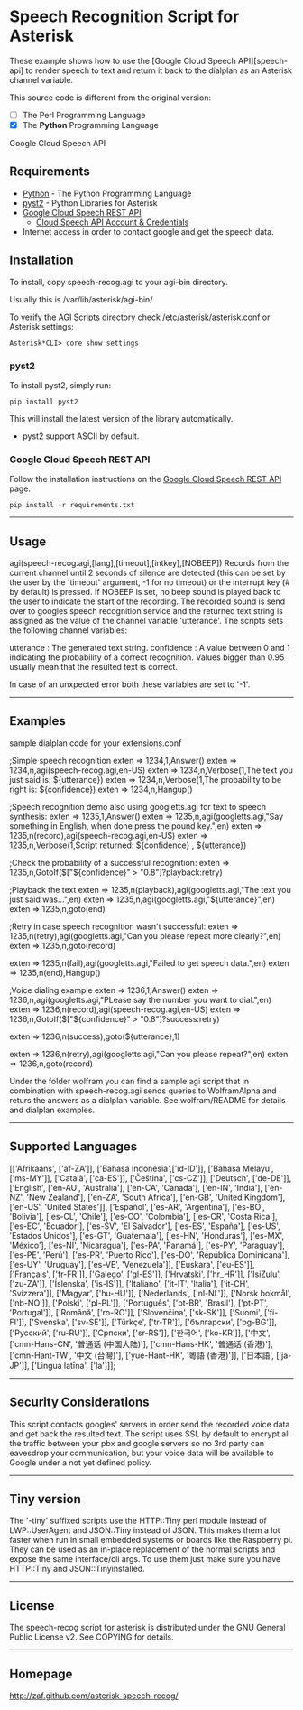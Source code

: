 # Speech Recognition Script for Asterisk

These example shows how to use the [Google Cloud Speech API][speech-api] to render speech
to text and return it back to the dialplan as an Asterisk channel variable.

This source code is different from the original version:

- [ ] The Perl Programming Language
- [x] The **Python** Programming Language

Google Cloud Speech API

## Requirements

- [Python](https://www.python.org/) - The Python Programming Language
- [pyst2](https://github.com/rdegges/pyst2) - Python Libraries for Asterisk
- [Google Cloud Speech REST API](https://github.com/GoogleCloudPlatform/python-docs-samples/tree/master/speech/api-client)
  - [Cloud Speech API Account & Credentials](https://console.cloud.google.com)
- Internet access in order to contact google and get the speech data.

## Installation

To install, copy speech-recog.agi to your agi-bin directory.  

Usually this is /var/lib/asterisk/agi-bin/

To verify the AGI Scripts directory check /etc/asterisk/asterisk.conf or Asterisk settings:

`Asterisk*CLI> core show settings`

### pyst2

To install pyst2, simply run:

`pip install pyst2`

This will install the latest version of the library automatically.

  - pyst2 support ASCII by default.

### Google Cloud Speech REST API

Follow the installation instructions on the [Google Cloud Speech REST API](https://github.com/GoogleCloudPlatform/python-docs-samples/tree/master/speech/api-client) page.

`pip install -r requirements.txt`

-----
Usage
-----
agi(speech-recog.agi,[lang],[timeout],[intkey],[NOBEEP])
Records from the current channel until 2 seconds of silence are detected
(this can be set by the user by the 'timeout' argument, -1 for no timeout) or the
interrupt key (# by default) is pressed. If NOBEEP is set, no beep sound is played
back to the user to indicate the start of the recording.
The recorded sound is send over to googles speech recognition service and the
returned text string is assigned as the value of the channel variable 'utterance'.
The scripts sets the following channel variables:

utterance  : The generated text string.
confidence : A value between 0 and 1 indicating the probability of a correct recognition.
             Values bigger than 0.95 usually mean that the resulted text is correct.

In case of an unxpected error both these variables are set to '-1'.

--------
Examples
--------
sample dialplan code for your extensions.conf

;Simple speech recognition
exten => 1234,1,Answer()
exten => 1234,n,agi(speech-recog.agi,en-US)
exten => 1234,n,Verbose(1,The text you just said is: ${utterance})
exten => 1234,n,Verbose(1,The probability to be right is: ${confidence})
exten => 1234,n,Hangup()

;Speech recognition demo also using googletts.agi for text to speech synthesis:
exten => 1235,1,Answer()
exten => 1235,n,agi(googletts.agi,"Say something in English, when done press the pound key.",en)
exten => 1235,n(record),agi(speech-recog.agi,en-US)
exten => 1235,n,Verbose(1,Script returned: ${confidence} , ${utterance})

;Check the probability of a successful recognition:
exten => 1235,n,GotoIf($["${confidence}" > "0.8"]?playback:retry)

;Playback the text
exten => 1235,n(playback),agi(googletts.agi,"The text you just said was...",en)
exten => 1235,n,agi(googletts.agi,"${utterance}",en)
exten => 1235,n,goto(end)

;Retry in case speech recognition wasn't successful:
exten => 1235,n(retry),agi(googletts.agi,"Can you please repeat more clearly?",en)
exten => 1235,n,goto(record)

exten => 1235,n(fail),agi(googletts.agi,"Failed to get speech data.",en)
exten => 1235,n(end),Hangup()

;Voice dialing example
exten => 1236,1,Answer()
exten => 1236,n,agi(googletts.agi,"PLease say the number you want to dial.",en)
exten => 1236,n(record),agi(speech-recog.agi,en-US)
exten => 1236,n,GotoIf($["${confidence}" > "0.8"]?success:retry)

exten => 1236,n(success),goto(${utterance},1)

exten => 1236,n(retry),agi(googletts.agi,"Can you please repeat?",en)
exten => 1236,n,goto(record)

Under the folder wolfram you can find a sample agi script that in combination with speech-recog.agi
sends queries to WolframAlpha and returs the answers as a dialplan variable. See wolfram/README for
details and dialplan examples.

-------------------
Supported Languages
-------------------
[['Afrikaans',       ['af-ZA']],
 ['Bahasa Indonesia',['id-ID']],
 ['Bahasa Melayu',   ['ms-MY']],
 ['Català',          ['ca-ES']],
 ['Čeština',         ['cs-CZ']],
 ['Deutsch',         ['de-DE']],
 ['English',         ['en-AU', 'Australia'],
                     ['en-CA', 'Canada'],
                     ['en-IN', 'India'],
                     ['en-NZ', 'New Zealand'],
                     ['en-ZA', 'South Africa'],
                     ['en-GB', 'United Kingdom'],
                     ['en-US', 'United States']],
 ['Español',         ['es-AR', 'Argentina'],
                     ['es-BO', 'Bolivia'],
                     ['es-CL', 'Chile'],
                     ['es-CO', 'Colombia'],
                     ['es-CR', 'Costa Rica'],
                     ['es-EC', 'Ecuador'],
                     ['es-SV', 'El Salvador'],
                     ['es-ES', 'España'],
                     ['es-US', 'Estados Unidos'],
                     ['es-GT', 'Guatemala'],
                     ['es-HN', 'Honduras'],
                     ['es-MX', 'México'],
                     ['es-NI', 'Nicaragua'],
                     ['es-PA', 'Panamá'],
                     ['es-PY', 'Paraguay'],
                     ['es-PE', 'Perú'],
                     ['es-PR', 'Puerto Rico'],
                     ['es-DO', 'República Dominicana'],
                     ['es-UY', 'Uruguay'],
                     ['es-VE', 'Venezuela']],
 ['Euskara',         ['eu-ES']],
 ['Français',        ['fr-FR']],
 ['Galego',          ['gl-ES']],
 ['Hrvatski',        ['hr_HR']],
 ['IsiZulu',         ['zu-ZA']],
 ['Íslenska',        ['is-IS']],
 ['Italiano',        ['it-IT', 'Italia'],
                     ['it-CH', 'Svizzera']],
 ['Magyar',          ['hu-HU']],
 ['Nederlands',      ['nl-NL']],
 ['Norsk bokmål',    ['nb-NO']],
 ['Polski',          ['pl-PL']],
 ['Português',       ['pt-BR', 'Brasil'],
                     ['pt-PT', 'Portugal']],
 ['Română',          ['ro-RO']],
 ['Slovenčina',      ['sk-SK']],
 ['Suomi',           ['fi-FI']],
 ['Svenska',         ['sv-SE']],
 ['Türkçe',          ['tr-TR']],
 ['български',       ['bg-BG']],
 ['Pусский',         ['ru-RU']],
 ['Српски',          ['sr-RS']],
 ['한국어',            ['ko-KR']],
 ['中文',             ['cmn-Hans-CN', '普通话 (中国大陆)'],
                     ['cmn-Hans-HK', '普通话 (香港)'],
                     ['cmn-Hant-TW', '中文 (台灣)'],
                     ['yue-Hant-HK', '粵語 (香港)']],
 ['日本語',           ['ja-JP']],
 ['Lingua latīna',   ['la']]];

-----------------------
Security Considerations
-----------------------
This script contacts googles' servers in order send the recorded voice data and get back
the resulted text. The script uses SSL by default to encrypt all the traffic between
your pbx and google servers so no 3rd party can eavesdrop your communication, but your
voice data will be available to Google under a not yet defined policy.

------------
Tiny version
------------
The '-tiny' suffixed scripts use the HTTP::Tiny perl module instead of LWP::UserAgent and
JSON::Tiny instead of JSON. This makes them a lot faster when run in small embedded systems
or boards like the Raspberry pi. They can be used as an in-place replacement of the normal
scripts and expose the same interface/cli args. To use them just make sure
you have HTTP::Tiny and JSON::Tinyinstalled.

-------
License
-------
The speech-recog script for asterisk is distributed under the GNU General Public
License v2. See COPYING for details.

--------
Homepage
--------
http://zaf.github.com/asterisk-speech-recog/
